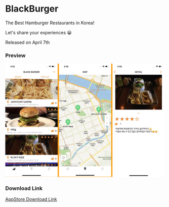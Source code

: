 # BlackBurger

The Best Hamburger Restaurants in Korea!

Let's share your experiences 😀



Released on April 7th



### Preview

![Preview](./README/preview.jpg)



### Download Link

 [AppStore Download Link](https://itunes.apple.com/kr/app/blackburger/id1458954067?l=en&mt=8)

